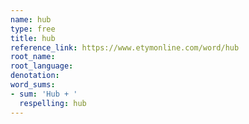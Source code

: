 ```yaml
---
name: hub
type: free
title: hub
reference_link: https://www.etymonline.com/word/hub
root_name: 
root_language: 
denotation: 
word_sums:
- sum: 'Hub + '
  respelling: hub
---
```

